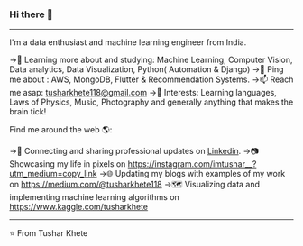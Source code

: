 ### Hi there 👋

__________________________________________________________________________________________________________________________________

I'm a data enthusiast and machine learning engineer from India.

->🌱 Learning more about and studying: Machine Learning, Computer Vision, Data analytics, Data Visualization, Python( Automation & Django)
->💬 Ping me about : AWS, MongoDB, Flutter & Recommendation Systems.
->📫 Reach me asap: tusharkhete118@gmail.com 
->💜 Interests: Learning languages, Laws of Physics, Music, Photography and generally anything that makes the brain tick!

Find me around the web 🌎:

->💼 Connecting and sharing professional updates on [Linkedin](https://www.linkedin.com/in/tushar-khete-4016201a0/).
->📷 Showcasing my life in pixels on https://instagram.com/imtushar__?utm_medium=copy_link
->🌐 Updating my blogs with examples of my work on https://medium.com/@tusharkhete118
->🗺 Visualizing data and implementing machine learning algorithms on https://www.kaggle.com/tusharkhete

____________________________________________________________________________________________________________________________________

⭐️ From Tushar Khete


                     
